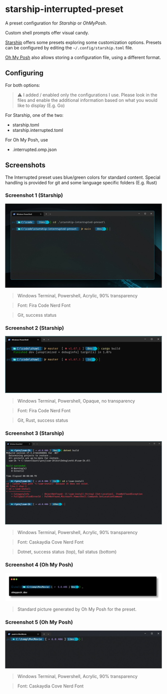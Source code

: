 # starship-interrupted-preset

A preset configuration for *Starship* or *OhMyPosh*.

Custom shell prompts offer visual candy.

[Starship](https://starship.rs/) offers some presets exploring some customization options. Presets can be configured by editing the `~/.config/starship.toml` file.

[Oh My Posh](https://ohmyposh.dev/) also allows storing a configuration file, using a different format.

## Configuring

For both options:
> ⚠️ I added / enabled only the configurations I use. Please look in the files and enable the additional information based on what you would like to display (E.g. Go)

For Starship, one of the two:

- starship.toml
- starship.interrupted.toml

For Oh My Posh, use

- .interrupted.omp.json

## Screenshots

The Interrupted preset uses blue/green colors for standard content.
Special handling is provided for git and some language specific folders (E.g. Rust)

### Screenshot 1 (Starship)

![wt-fira-code-acryl](./screenshot-with-background-wt-fira-code-acrylic.jpg)

> Windows Terminal, Powershell, Acrylic, 90% transparency

> Font: Fira Code Nerd Font

> Git, success status

### Screenshot 2 (Starship)

![wt-fira-code-opaque](./screenshot-wt-fira-code-opaque-rs.jpg)

> Windows Terminal, Powershell, Opaque, no transparency

> Font: Fira Code Nerd Font

> Git, Rust, success status

### Screenshot 3 (Starship)

![wt-caskaydia-acryl](./screenshot-wt-caskaydia-acryl-dotnet.webp)

> Windows Terminal, Powershell, Acrylic, 90% transparency

> Font: Caskaydia Cove Nerd Font

> Dotnet, success status (top), fail status (bottom)

### Screenshot 4 (Oh My Posh)

![omp-interrupted](./.interrupted.omp.png)

> Standard picture generated by Oh My Posh for the preset.

### Screenshot 5 (Oh My Posh)

![alt](./screenshot-oh-my-posh-caskaydia-cove.webp)

> Windows Terminal, Powershell, Acrylic, 90% transparency

> Font: Caskaydia Cove Nerd Font